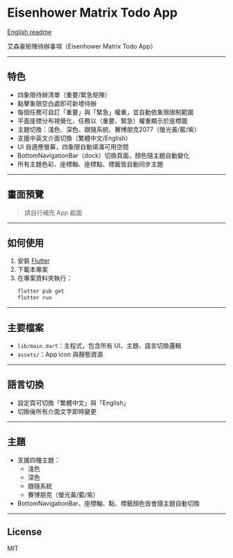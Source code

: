 # Eisenhower Matrix Todo App
[English readme]()

艾森豪矩陣待辦事項（Eisenhower Matrix Todo App）

---

## 特色

- 四象限待辦清單（重要/緊急矩陣）
- 點擊象限空白處即可新增待辦
- 每個任務可自訂「重要」與「緊急」權重，並自動依象限限制範圍
- 平面座標分布視覺化，任務以（重要、緊急）權重顯示於座標圖
- 主題切換：淺色、深色、跟隨系統、賽博朋克2077（螢光黃/藍/紫）
- 支援中英文介面切換（繁體中文/English）
- UI 自適應螢幕，四象限自動填滿可用空間
- BottomNavigationBar（dock）切換頁面，顏色隨主題自動變化
- 所有主題色彩、座標軸、座標點、標籤皆自動同步主題

---

## 畫面預覽

> 請自行補充 App 截圖

---

## 如何使用

1. 安裝 [Flutter](https://flutter.dev/docs/get-started/install)
2. 下載本專案
3. 在專案資料夾執行：
   ```bash
   flutter pub get
   flutter run
   ```

---

## 主要檔案

- `lib/main.dart`：主程式，包含所有 UI、主題、語言切換邏輯
- `assets/`：App icon 與靜態資源

---

## 語言切換

- 設定頁可切換「繁體中文」與「English」
- 切換後所有介面文字即時變更

---

## 主題

- 支援四種主題：
  - 淺色
  - 深色
  - 跟隨系統
  - 賽博朋克（螢光黃/藍/紫）
- BottomNavigationBar、座標軸、點、標籤顏色皆會隨主題自動切換

---

## License

MIT
